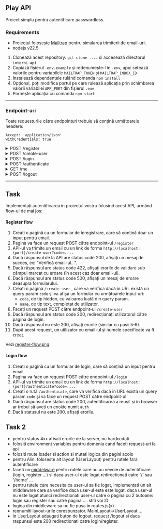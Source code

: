 ## Play API

Proiect simplu pentru autentificare passwordless.

### Requirements
* Proiectul folosește [Mailtrap](https://mailtrap.io) pentru simularea trimiterii de email-uri.
* nodejs v22.5

1. Clonează acest repository: `git clone ....` și accesează directorul `interni-api`
2. Copiază fișierul `.env.example` și redenumește-l în `.env`, apoi setează valorile pentru variabilele `MAILTRAP_TOKEN` și `MAILTRAP_INBOX_ID`
3. Instalează dependențele rulând comanda `npm install`
4. Opțional, poți modifica portul pe care rulează aplicația prin schimbarea valorii variabilei `APP_PORT` din fișierul `.env`
5. Pornește aplicația cu comanda `npm start`
---
### Endpoint-uri
Toate requesturile către endpointuri trebuie să conțină următoarele headere:
```shell
Accept: 'application/json'
withCredentials: true 
```

<details>
   <summary>POST /register</summary>

   ```http request
   POST /register
   Content-Type: application/json
   
   {
     "email": "test@example.com"
   }
   ``` 
   Răspunsuri:
* status code 200
   ```json
   {
       "status": "ok"
   }
   ```
* status code 422
  ```json
  {
      "email": [
          "Required"
      ]
  }
  ```
* status code 500
  ```json
  {
      "error": "something went wrong"
  }
  ```
</details>
<details>
   <summary>POST /create-user</summary>

   ```http request
   POST /create-user
   Content-Type: application/json
   
   {
     "code": "codul-din-url-trimis-pe-email",
     "name": "John Doe"
   }
   ``` 
   Răspunsuri:
* status code 200
   ```json
   {
       "status": "ok"
   }
   ```
* status code 400
  ```json
  {
      "error": "'invalid code' sau 'expired code'" 
  }
  ```
* status code 422
  ```json
  {
      "name": [
          "Required"
      ],
      "code": [
          "Required"
      ]
  }
  ```
* status code 500
  ```json
  {
      "error": "something went wrong"
  }
  ```
</details>
<details>
   <summary>POST /login</summary>

   ```http request
   POST /login
   Content-Type: application/json
   
   {
     "email": "test@example.com"
   }
   ``` 
   Răspunsuri:
* status code 200
   ```json
   {
       "status": "ok"
   }
   ```
* status code 422
  ```json
  {
      "email": [
          "Required"
      ]
  }
  ```
* status code 500
  ```json
  {
      "error": "something went wrong"
  }
  ```
</details>
<details>
   <summary>POST /authenticate</summary>

   ```http request
   POST /authenticate
   Content-Type: application/json
   
   {
     "code": "codul-din-url-trimis-pe-email"
   }
   ``` 
   Răspunsuri:
* status code 200
   ```json
   {
       "status": "ok"
   }
   ```
* status code 400
  ```json
  {
      "error": "'invalid code' sau 'expired code'" 
  }
  ```
* status code 422
  ```json
  {
      "code": [
          "Required"
      ]
  }
  ```
* status code 500
  ```json
  {
      "error": "something went wrong"
  }
  ```
</details>
<details>
   <summary>GET /me</summary>

   ```http request
   GET /me
   Content-Type: application/json
   ``` 
   Răspunsuri:
* status code 200
   ```json
   {
       "id": 1,
       "email": "mircea.ciuchea@gmail.com",
       "name": "Mircea Ciuchea",
       "loggedInUntil": "2024-10-07T05:46:51.289Z"
   }
   ```
* status code 401
  ```json
  {
      "error": "unauthenticated" 
  }
  ```
* status code 500
  ```json
  {
      "error": "something went wrong"
  }
  ```
</details>
<details>
   <summary>POST /logout</summary>
   
   ```http request
   GET /logout
   Content-Type: application/json
   ``` 
   Răspunsuri:
* status code 200
   ```json
   {
       "status": "ok"
   }
   ```
* status code 401
  ```json
  {
      "error": "unauthenticated" 
  }
  ```
* status code 500
  ```json
  {
      "error": "something went wrong"
  }
  ```
</details>

---
## Task
Implementați autentificarea în proiectul vostru folosind acest API, urmând flow-ul de mai jos:
#### Register flow
1. Creați o pagină cu un formular de înregistrare, care să conțină doar un input pentru email.
2. Pagina va face un request POST către endpoint-ul `/register` 
3. API-ul va trimite un email cu un link de forma `http://localhost:{port}/create-user?code=....`
4. Dacă răspunsul de la API are status code 200, afișați un mesaj de succes, ex: "Verifică email-ul...".
5. Dacă răspunsul are status code 422, afișați erorile de validare sub câmpul marcat cu eroare (în acest caz doar email-ul).
6. Dacă răspunsul are status code 500, afișați un mesaj de eroare deasupra formularului.
7. Creați o pagină `/create-user` , care va verifica dacă în URL există un query param `code` și va afișa un formular cu următoarele input-uri:
   * `code`, de tip hidden, cu valoarea luată din query param.
   * `name`, de tip text, completat de utilizator.
8. Faceți un request POST către endpoint-ul `/create-user`
9. Dacă răspunsul are status code 200, redirecționați utilizatorul către pagina de login.
10. Dacă răspunsul nu este 200, afișați erorile (similar cu pașii 5-6).
11. După acest request, un utilizator cu email-ul și numele specificate va fi creat.

Vezi [register-flow.png](register-flow.png)

#### Login flow
1. Creați o pagină cu un formular de login, care să conțină un input pentru email.
2. Pagina va face un request POST către endpoint-ul `/login`
3. API-ul va trimite un email cu un link de forma `http://localhost:{port}/authenticate?code=....`
4. Creați o rută `/authenticate`, care va verifica dacă în URL există un query param `code` și va face un request POST către endpoint-ul
5. Dacă răspunsul are status code 200, autentificarea a reușit și în browser ar trebui să aveți un cookie numit `auth`
6. Dacă statusul nu este 200, afișați erorile.



## Task 2

* pentru status 4xx afisati erorile de la server, nu hardcodati
* folositi environment variables pentru domeniu cand faceti request-uri la api
* folositi route loader si action si mutati logica din pagini acolo
* pentru Alin: foloseste alt layout (UserLayout) pentru rutele fara autentificare
* faceti un [middelware](https://reactrouter.com/en/main/routers/create-browser-router#middleware) pentru rutele care nu au nevoie de autentificare (login, register ...) si daca user-ul este logat redirectionati catre '/' sau '/home' ...
* pentru rutele care necesita ca user-ul sa fie logat, implementati un alt middleware care sa verifice daca user-ul este este logat. daca user-ul nu este logat atunci redirectionati user-ul catre o pagina cu 2 butoane: login sau register sau catre pagina .... stiti voi :D
* logica din middleware sa nu fie pusa in routes.js(x)
* reenumiti layout-urile corespunzator. MainLayout->UserLayout ...
* in UserLayout adaugati buton de logout. request /logout si daca raspunsul este 200 redirectionati catre login/register.


